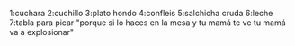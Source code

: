 1:cuchara
2:cuchillo
3:plato hondo
4:confleis
5:salchicha cruda
6:leche
7:tabla para picar "porque si lo haces en la mesa y tu mamá te ve tu mamá va a explosionar"